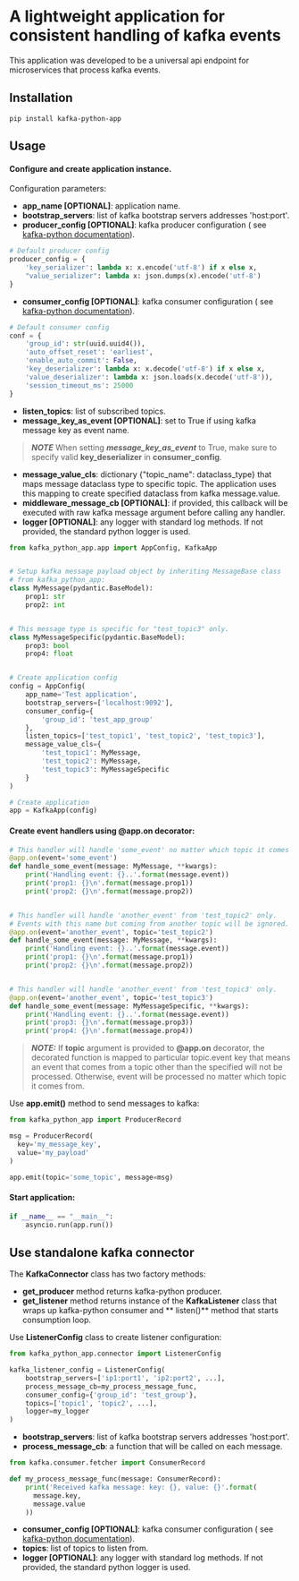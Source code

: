 # A lightweight application for consistent handling of kafka events

This application was developed to be a universal api endpoint for microservices that process kafka events.

## Installation

```
pip install kafka-python-app
```

## Usage

#### Configure and create application instance.

Configuration parameters:

- **app_name [OPTIONAL]**: application name.
- **bootstrap_servers**: list of kafka bootstrap servers addresses 'host:port'.
- **producer_config [OPTIONAL]**: kafka producer configuration (
  see [kafka-python documentation](https://kafka-python.readthedocs.io/en/master/apidoc/KafkaProducer.html)).

```python
# Default producer config
producer_config = {
    'key_serializer': lambda x: x.encode('utf-8') if x else x,
    "value_serializer": lambda x: json.dumps(x).encode('utf-8')
}
```

- **consumer_config [OPTIONAL]**: kafka consumer configuration (
  see [kafka-python documentation](https://kafka-python.readthedocs.io/en/master/apidoc/KafkaConsumer.html)).

```python
# Default consumer config
conf = {
    'group_id': str(uuid.uuid4()),
    'auto_offset_reset': 'earliest',
    'enable_auto_commit': False,
    'key_deserializer': lambda x: x.decode('utf-8') if x else x,
    'value_deserializer': lambda x: json.loads(x.decode('utf-8')),
    'session_timeout_ms': 25000
}
```

- **listen_topics**: list of subscribed topics.
- **message_key_as_event [OPTIONAL]**: set to True if using kafka message key as event name.

> **_NOTE_** When setting ***message_key_as_event*** to True,
> make sure to specify valid **key_deserializer** in **consumer_config**.

- **message_value_cls**: dictionary {"topic_name": dataclass_type} that maps message dataclass type to specific topic.
  The application uses this mapping to create specified dataclass from kafka message.value.
- **middleware_message_cb [OPTIONAL]**: if provided, this callback will be executed with raw kafka message argument
  before calling any handler.
- **logger [OPTIONAL]**: any logger with standard log methods. If not provided, the standard python logger is used.

```python
from kafka_python_app.app import AppConfig, KafkaApp


# Setup kafka message payload object by inheriting MessageBase class 
# from kafka_python_app:
class MyMessage(pydantic.BaseModel):
    prop1: str
    prop2: int


# This message type is specific for "test_topic3" only. 
class MyMessageSpecific(pydantic.BaseModel):
    prop3: bool
    prop4: float


# Create application config
config = AppConfig(
    app_name='Test application',
    bootstrap_servers=['localhost:9092'],
    consumer_config={
        'group_id': 'test_app_group'
    },
    listen_topics=['test_topic1', 'test_topic2', 'test_topic3'],
    message_value_cls={
        'test_topic1': MyMessage,
        'test_topic2': MyMessage,
        'test_topic3': MyMessageSpecific
    }
)

# Create application
app = KafkaApp(config)
```

#### Create event handlers using **@app.on** decorator:

```python
# This handler will handle 'some_event' no matter which topic it comes from
@app.on(event='some_event')
def handle_some_event(message: MyMessage, **kwargs):
    print('Handling event: {}..'.format(message.event))
    print('prop1: {}\n'.format(message.prop1))
    print('prop2: {}\n'.format(message.prop2))


# This handler will handle 'another_event' from 'test_topic2' only.
# Events with this name but coming from another topic will be ignored.
@app.on(event='another_event', topic='test_topic2')
def handle_some_event(message: MyMessage, **kwargs):
    print('Handling event: {}..'.format(message.event))
    print('prop1: {}\n'.format(message.prop1))
    print('prop2: {}\n'.format(message.prop2))


# This handler will handle 'another_event' from 'test_topic3' only.
@app.on(event='another_event', topic='test_topic3')
def handle_some_event(message: MyMessageSpecific, **kwargs):
    print('Handling event: {}..'.format(message.event))
    print('prop3: {}\n'.format(message.prop3))
    print('prop4: {}\n'.format(message.prop4))
```

> **_NOTE:_** If **topic** argument is provided to **@app.on** decorator,
> the decorated function is mapped to particular topic.event key that means
> an event that comes from a topic other than the specified
> will not be processed. Otherwise, event will be processed
> no matter which topic it comes from.

Use **app.emit()** method to send messages to kafka:

```python
from kafka_python_app import ProducerRecord

msg = ProducerRecord(
  key='my_message_key',
  value='my_payload'
)

app.emit(topic='some_topic', message=msg)
```


#### Start application:

```python
if __name__ == "__main__":
    asyncio.run(app.run())
```

## Use standalone kafka connector

The **KafkaConnector** class has two factory methods:

- **get_producer** method returns kafka-python producer.
- **get_listener** method returns instance of the **KafkaListener** class that wraps up kafka-python consumer and **
  listen()** method that starts consumption loop.

Use **ListenerConfig** class to create listener configuration:

```python
from kafka_python_app.connector import ListenerConfig

kafka_listener_config = ListenerConfig(
    bootstrap_servers=['ip1:port1', 'ip2:port2', ...],
    process_message_cb=my_process_message_func,
    consumer_config={'group_id': 'test_group'},
    topics=['topic1', 'topic2', ...],
    logger=my_logger
)
```

- **bootstrap_servers**: list of kafka bootstrap servers addresses 'host:port'.
- **process_message_cb**: a function that will be called on each message. 

```python
from kafka.consumer.fetcher import ConsumerRecord

def my_process_message_func(message: ConsumerRecord):
    print('Received kafka message: key: {}, value: {}'.format(
      message.key,
      message.value
    ))
```

- **consumer_config [OPTIONAL]**: kafka consumer configuration (
  see [kafka-python documentation](https://kafka-python.readthedocs.io/en/master/apidoc/KafkaConsumer.html)).
- **topics**: list of topics to listen from.
- **logger [OPTIONAL]**: any logger with standard log methods. If not provided, the standard python logger is used.